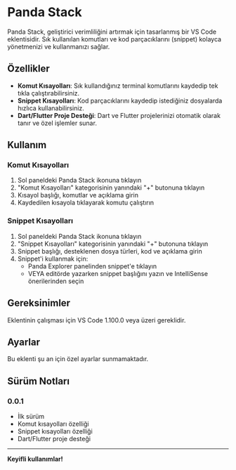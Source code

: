# Panda Stack

Panda Stack, geliştirici verimliliğini artırmak için tasarlanmış bir VS Code eklentisidir. Sık kullanılan komutları ve kod parçacıklarını (snippet) kolayca yönetmenizi ve kullanmanızı sağlar.

## Özellikler

- **Komut Kısayolları**: Sık kullandığınız terminal komutlarını kaydedip tek tıkla çalıştırabilirsiniz.
- **Snippet Kısayolları**: Kod parçacıklarını kaydedip istediğiniz dosyalarda hızlıca kullanabilirsiniz.
- **Dart/Flutter Proje Desteği**: Dart ve Flutter projelerinizi otomatik olarak tanır ve özel işlemler sunar.

## Kullanım

### Komut Kısayolları

1. Sol paneldeki Panda Stack ikonuna tıklayın
2. "Komut Kısayolları" kategorisinin yanındaki "+" butonuna tıklayın
3. Kısayol başlığı, komutlar ve açıklama girin
4. Kaydedilen kısayola tıklayarak komutu çalıştırın

### Snippet Kısayolları

1. Sol paneldeki Panda Stack ikonuna tıklayın
2. "Snippet Kısayolları" kategorisinin yanındaki "+" butonuna tıklayın
3. Snippet başlığı, desteklenen dosya türleri, kod ve açıklama girin
4. Snippet'i kullanmak için:
   - Panda Explorer panelinden snippet'e tıklayın
   - VEYA editörde yazarken snippet başlığını yazın ve IntelliSense önerilerinden seçin

## Gereksinimler

Eklentinin çalışması için VS Code 1.100.0 veya üzeri gereklidir.

## Ayarlar

Bu eklenti şu an için özel ayarlar sunmamaktadır.

## Sürüm Notları

### 0.0.1

- İlk sürüm
- Komut kısayolları özelliği
- Snippet kısayolları özelliği
- Dart/Flutter proje desteği

---

**Keyifli kullanımlar!**
